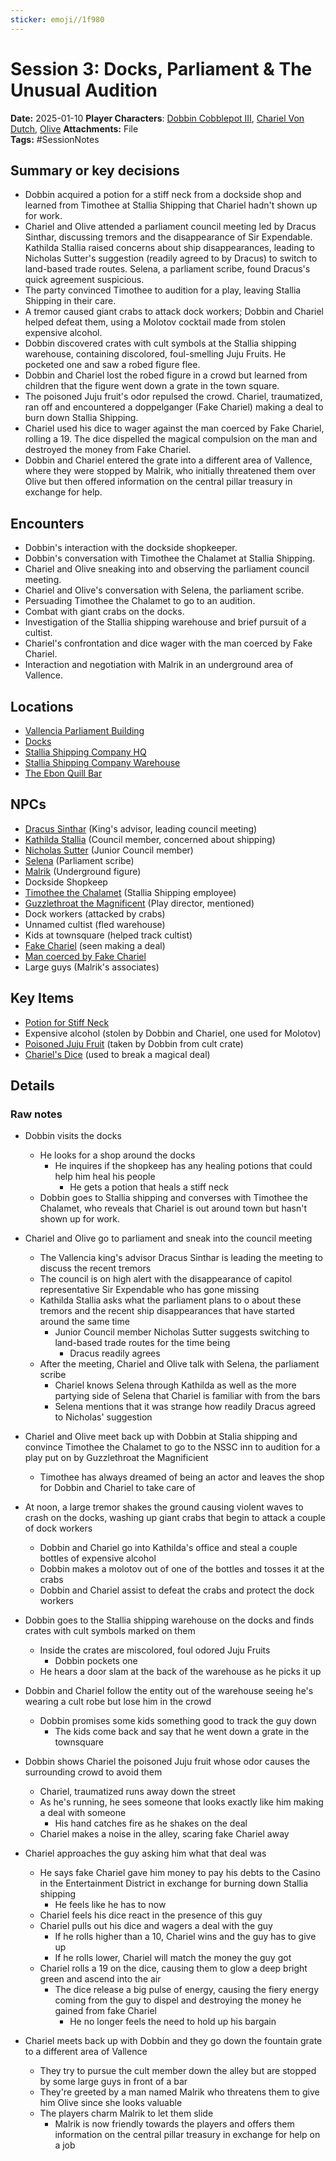 ```yaml
---
sticker: emoji//1f980
---
```


# Session 3: Docks, Parliament & The Unusual Audition

**Date:** 2025-01-10
**Player Characters**:  [Dobbin Cobblepot III](players/dobbin-cobblepot-iii/dobbin-cobblepot-iii.md), [Chariel Von Dutch](players/chariel-von-dutch/chariel-von-dutch.md), [Olive](players/olive/images/olive.jpeg)
**Attachments:** File  
**Tags:** #SessionNotes

## Summary or key decisions

* Dobbin acquired a potion for a stiff neck from a dockside shop and learned from Timothee at Stallia Shipping that Chariel hadn't shown up for work.
* Chariel and Olive attended a parliament council meeting led by Dracus Sinthar, discussing tremors and the disappearance of Sir Expendable. Kathilda Stallia raised concerns about ship disappearances, leading to Nicholas Sutter's suggestion (readily agreed to by Dracus) to switch to land-based trade routes. Selena, a parliament scribe, found Dracus's quick agreement suspicious.
* The party convinced Timothee to audition for a play, leaving Stallia Shipping in their care.
* A tremor caused giant crabs to attack dock workers; Dobbin and Chariel helped defeat them, using a Molotov cocktail made from stolen expensive alcohol.
* Dobbin discovered crates with cult symbols at the Stallia shipping warehouse, containing discolored, foul-smelling Juju Fruits. He pocketed one and saw a robed figure flee.
* Dobbin and Chariel lost the robed figure in a crowd but learned from children that the figure went down a grate in the town square.
* The poisoned Juju fruit's odor repulsed the crowd. Chariel, traumatized, ran off and encountered a doppelganger (Fake Chariel) making a deal to burn down Stallia Shipping.
* Chariel used his dice to wager against the man coerced by Fake Chariel, rolling a 19. The dice dispelled the magical compulsion on the man and destroyed the money from Fake Chariel.
* Dobbin and Chariel entered the grate into a different area of Vallence, where they were stopped by Malrik, who initially threatened them over Olive but then offered information on the central pillar treasury in exchange for help.

## Encounters

* Dobbin's interaction with the dockside shopkeeper.
* Dobbin's conversation with Timothee the Chalamet at Stallia Shipping.
* Chariel and Olive sneaking into and observing the parliament council meeting.
* Chariel and Olive's conversation with Selena, the parliament scribe.
* Persuading Timothee the Chalamet to go to an audition.
* Combat with giant crabs on the docks.
* Investigation of the Stallia shipping warehouse and brief pursuit of a cultist.
* Chariel's confrontation and dice wager with the man coerced by Fake Chariel.
* Interaction and negotiation with Malrik in an underground area of Vallence.

## Locations

* [Vallencia Parliament Building](places/kingdom-of-minthar/vallencia/vallencia-parliament-building/vallencia-parliament-building.md)
* [Docks](places/kingdom-of-minthar/vallencia/docks/docks.md)
* [Stallia Shipping Company HQ](places/kingdom-of-minthar/vallencia/stallia-shipping-company-hq/stallia-shipping-company-hq.md)
* [Stallia Shipping Company Warehouse](places/kingdom-of-minthar/vallencia/stallia-shipping-company-warehouse/stallia-shipping-company-warehouse.md)
* [The Ebon Quill Bar](places/kingdom-of-minthar/vallence/the-ebon-quill-bar/the-ebon-quill-bar.md)

## NPCs

* [Dracus Sinthar](npcs/vallencia-npcs/vallencia-parliament-npcs/dracus-sinthar/dracus-sinthar.md) (King's advisor, leading council meeting)
* [Kathilda Stallia](npcs/vallencia-npcs/vallencia-core-npcs/kathilda-stallia/kathilda-stallia.md) (Council member, concerned about shipping)
* [Nicholas Sutter](npcs/vallencia-npcs/vallencia-parliament-npcs/nicholas-sutter/nicholas-sutter.md) (Junior Council member)
* [Selena](npcs/vallencia-npcs/vallencia-parliament-npcs/selena/selena.md) (Parliament scribe)
* [Malrik](npcs/vallence-npcs/ebon-quill-npcs/malrik/malrik.md) (Underground figure)
* Dockside Shopkeep
* [Timothee the Chalamet](npcs/vallencia-npcs/misc-vallencia-npcs/timothee-the-chalamet/timothee-the-chalamet.md) (Stallia Shipping employee)
* [Guzzlethroat the Magnificent](npcs/vallencia-npcs/vallencia-core-npcs/guzzlethroat-the-magnificent/guzzlethroat-the-magnificent.md) (Play director, mentioned)
* Dock workers (attacked by crabs)
* Unnamed cultist (fled warehouse)
* Kids at townsquare (helped track cultist)
* [Fake Chariel](npcs/vallencia-npcs/vallencia-core-npcs/fake-chariel/fake-chariel.md) (seen making a deal)
* [Man coerced by Fake Chariel](npcs/vallencia-npcs/misc-vallencia-npcs/man-coerced-by-fake-chariel/man-coerced-by-fake-chariel.md)
* Large guys (Malrik's associates)

## Key Items

* [Potion for Stiff Neck](items/miscellaneous-items/potion-for-stiff-neck.md)
* Expensive alcohol (stolen by Dobbin and Chariel, one used for Molotov)
* [Poisoned Juju Fruit](Poisoned%20Juju%20Fruit) (taken by Dobbin from cult crate)
* [Chariel's Dice](items/key-items/chariels-dice.md) (used to break a magical deal)

## Details

### Raw notes

* Dobbin visits the docks
  * He looks for a shop around the docks
    * He inquires if the shopkeep has any healing potions that could help him heal his people
      * He gets a potion that heals a stiff neck
  * Dobbin goes to Stallia shipping and converses with Timothee the Chalamet, who reveals that Chariel is out around town but hasn't shown up for work.
* Chariel and Olive go to parliament and sneak into the council meeting
  * The Vallencia king's advisor Dracus Sinthar is leading the meeting to discuss the recent tremors
  * The council is on high alert with the disappearance of capitol representative Sir Expendable who has gone missing
  * Kathilda Stallia asks what the parliament plans to o about these tremors and the recent ship disappearances that have started around the same time
    * Junior Council member Nicholas Sutter suggests switching to land-based trade routes for the time being
      * Dracus readily agrees
  * After the meeting, Chariel and Olive talk with Selena, the parliament scribe
    * Chariel knows Selena through Kathilda as well as the more partying side of Selena that Chariel is familiar with from the bars
    * Selena mentions that it was strange how readily Dracus agreed to Nicholas' suggestion
* Chariel and Olive meet back up with Dobbin at Stalia shipping and convince Timothee the Chalamet to go to the NSSC inn to audition for a play put on by Guzzlethroat the Magnificient
  * Timothee has always dreamed of being an actor and leaves the shop for Dobbin and Chariel to take care of
* At noon, a large tremor shakes the ground causing violent waves to crash on the docks, washing up giant crabs that begin to attack a couple of dock workers
  * Dobbin and Chariel go into Kathilda's office and steal a couple bottles of expensive alcohol
  * Dobbin makes a molotov out of one of the bottles and tosses it at the crabs
  * Dobbin and Chariel assist to defeat the crabs and protect the dock workers

* Dobbin goes to the Stallia shipping warehouse on the docks and finds crates with cult symbols marked on them
  * Inside the crates are miscolored, foul odored Juju Fruits
    * Dobbin pockets one
  * He hears a door slam at the back of the warehouse as he picks it up
* Dobbin and Chariel follow the entity out of the warehouse seeing he's wearing a cult robe but lose him in the crowd
  * Dobbin promises some kids something good to track the guy down
    * The kids come back and say that he went down a grate in the townsquare
* Dobbin shows Chariel the poisoned Juju fruit whose odor causes the surrounding crowd to avoid them
  * Chariel, traumatized runs away down the street
  * As he's running, he sees someone that looks exactly like him making a deal with someone
    * His hand catches fire as he shakes on the deal
  * Chariel makes a noise in the alley, scaring fake Chariel away
* Chariel approaches the guy asking him what that deal was
  * He says fake Chariel gave him money to pay his debts to the Casino in the Entertainment District in exchange for burning down Stallia shipping
    * He feels like he has to now
  * Chariel feels his dice react in the presence of this guy
  * Chariel pulls out his dice and wagers a deal with the guy
    * If he rolls higher than a 10, Chariel wins and the guy has to give up
    * If he rolls lower, Chariel will match the money the guy got
  * Chariel rolls a 19 on the dice, causing them to glow a deep bright green and ascend into the air
    * The dice release a big pulse of energy, causing the fiery energy coming from the guy to dispel and destroying the money he gained from fake Chariel
      * He no longer feels the need to hold up his bargain
* Chariel meets back up with Dobbin and they go down the fountain grate to a different area of Vallence
  * They try to pursue the cult member down the alley but are stopped by some large guys in front of a bar
  * They're greeted by a man named Malrik who threatens them to give him Olive since she looks valuable
  * The players charm Malrik to let them slide
    * Malrik is now friendly towards the players and offers them information on the central pillar treasury in exchange for help on a job
